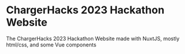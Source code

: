 # ChargerHacks 2023 Hackathon Website
The ChargerHacks 2023 Hackathon Website made with NuxtJS, mostly html/css, and some Vue components